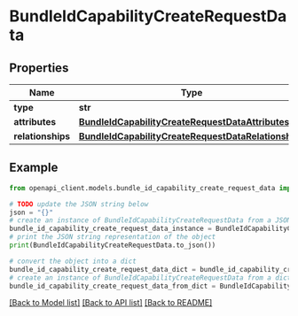 # BundleIdCapabilityCreateRequestData


## Properties

Name | Type | Description | Notes
------------ | ------------- | ------------- | -------------
**type** | **str** |  | 
**attributes** | [**BundleIdCapabilityCreateRequestDataAttributes**](BundleIdCapabilityCreateRequestDataAttributes.md) |  | 
**relationships** | [**BundleIdCapabilityCreateRequestDataRelationships**](BundleIdCapabilityCreateRequestDataRelationships.md) |  | 

## Example

```python
from openapi_client.models.bundle_id_capability_create_request_data import BundleIdCapabilityCreateRequestData

# TODO update the JSON string below
json = "{}"
# create an instance of BundleIdCapabilityCreateRequestData from a JSON string
bundle_id_capability_create_request_data_instance = BundleIdCapabilityCreateRequestData.from_json(json)
# print the JSON string representation of the object
print(BundleIdCapabilityCreateRequestData.to_json())

# convert the object into a dict
bundle_id_capability_create_request_data_dict = bundle_id_capability_create_request_data_instance.to_dict()
# create an instance of BundleIdCapabilityCreateRequestData from a dict
bundle_id_capability_create_request_data_from_dict = BundleIdCapabilityCreateRequestData.from_dict(bundle_id_capability_create_request_data_dict)
```
[[Back to Model list]](../README.md#documentation-for-models) [[Back to API list]](../README.md#documentation-for-api-endpoints) [[Back to README]](../README.md)


